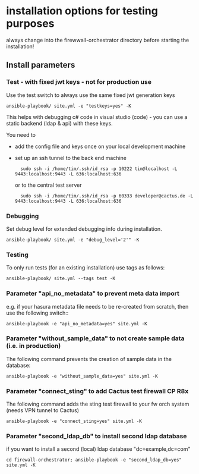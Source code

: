 # installation options for testing purposes

always change into the firewwall-orchestrator directory before starting the installation!

## Install parameters

### Test - with fixed jwt keys - not for production use

Use the test switch to always use the same fixed jwt generation keys

```console
ansible-playbook/ site.yml -e "testkeys=yes" -K
```

This helps with debugging c# code in visual studio (code) - you can use a static backend (ldap & api) with these keys.

You need to
- add the config file and keys once on your local development machine
- set up an ssh tunnel to the back end machine

        sudo ssh -i /home/tim/.ssh/id_rsa -p 10222 tim@localhost -L 9443:localhost:9443 -L 636:localhost:636

    or to the central test server

        sudo ssh -i /home/tim/.ssh/id_rsa -p 60333 developer@cactus.de -L 9443:localhost:9443 -L 636:localhost:636

### Debugging

Set debug level for extended debugging info during installation.

```console
ansible-playbook/ site.yml -e "debug_level='2'" -K
```
### Testing

To only run tests (for an existing installation) use tags as follows:

```console
ansible-playbook/ site.yml --tags test -K
```

### Parameter "api_no_metadata" to prevent meta data import

e.g. if your hasura metadata file needs to be re-created from scratch, then use the following switch::

```console
ansible-playbook -e "api_no_metadata=yes" site.yml -K
```

### Parameter "without_sample_data" to not create sample data (i.e. in production)

The following command prevents the creation of sample data in the database:

```console
ansible-playbook -e "without_sample_data=yes" site.yml -K
```

### Parameter "connect_sting" to add Cactus test firewall CP R8x

The following command adds the sting test firewall to your fw orch system (needs VPN tunnel to Cactus)

```console
ansible-playbook -e "connect_sting=yes" site.yml -K
```

### Parameter "second_ldap_db" to install second ldap database

if you want to install a second (local) ldap database "dc=example,dc=com"

```console
cd firewall-orchestrator; ansible-playbook -e "second_ldap_db=yes" site.yml -K
```
